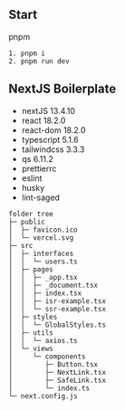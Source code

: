 ## Start
pnpm
```shell
1. pnpm i 
2. pnpm run dev
```

## NextJS Boilerplate

- nextJS 13.4.10
- react 18.2.0
- react-dom 18.2.0
- typescript 5.1.6
- tailwindcss 3.3.3
- qs 6.11.2
- prettierrc
- eslint
- husky
- lint-saged

```
folder tree
├─ public
│  ├─ favicon.ico
│  └─ vercel.svg
├─ src
│  ├─ interfaces
│  │  └─ users.ts
│  ├─ pages
│  │  ├─ _app.tsx
│  │  ├─ _document.tsx
│  │  ├─ index.tsx
│  │  ├─ isr-example.tsx
│  │  └─ ssr-example.tsx
│  ├─ styles
│  │  └─ GlobalStyles.ts
│  ├─ utils
│  │  └─ axios.ts
│  └─ views
│     └─ components
│        ├─ Button.tsx
│        ├─ NextLink.tsx
│        ├─ SafeLink.tsx
│        └─ index.ts
└─ next.config.js
```
